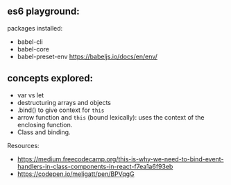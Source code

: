 ## es6 playground:

packages installed:
- babel-cli
- babel-core
- babel-preset-env https://babeljs.io/docs/en/env/

## concepts explored:
- var vs let
- destructuring arrays and objects
- .bind() to give context for `this` 
- arrow function and `this` (bound lexically): uses the context of the enclosing function.
- Class and binding.
 
Resources: 
- https://medium.freecodecamp.org/this-is-why-we-need-to-bind-event-handlers-in-class-components-in-react-f7ea1a6f93eb
- https://codepen.io/meligatt/pen/BPVqgG
